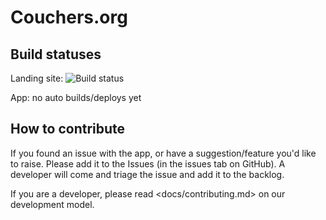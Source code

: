 # Couchers.org

## Build statuses

Landing site: ![Build status](https://codebuild.us-east-1.amazonaws.com/badges?uuid=eyJlbmNyeXB0ZWREYXRhIjoiQ0dZUmlKNGZMREx1RXlxcnRLSTlJTnlnNU9DR3RHRVk3R1NZKzZibkJYN3hTTGdNWVZFZG1raVpyOGxPckVsd3JqcDV6aktGTUI3c1Z4cEhNMkN3ZTdRPSIsIml2UGFyYW1ldGVyU3BlYyI6Ik4rVEd4YmF3UmljQmJYYWYiLCJtYXRlcmlhbFNldFNlcmlhbCI6MX0%3D&branch=master)

App: no auto builds/deploys yet

## How to contribute

If you found an issue with the app, or have a suggestion/feature you'd like to raise. Please add it to the Issues (in the issues tab on GitHub). A developer will come and triage the issue and add it to the backlog.

If you are a developer, please read <docs/contributing.md> on our development model.
